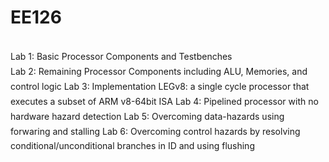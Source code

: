 # EE126

<br />Lab 1: Basic Processor Components and Testbenches <br />
Lab 2: Remaining Processor Components including ALU, Memories, and control logic
Lab 3: Implementation LEGv8: a single cycle processor that executes a subset of ARM v8-64bit ISA
Lab 4: Pipelined processor with no hardware hazard detection
Lab 5: Overcoming data-hazards using forwaring and stalling
Lab 6: Overcoming control hazards by resolving conditional/unconditional branches in ID and using flushing
